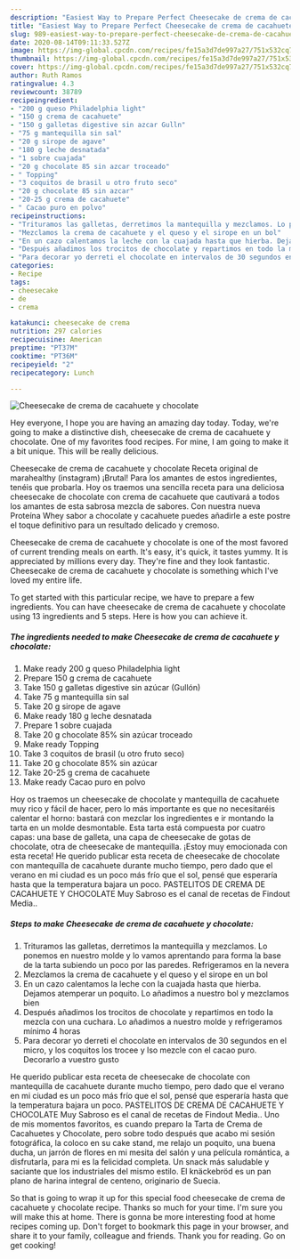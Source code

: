 ```yaml
---
description: "Easiest Way to Prepare Perfect Cheesecake de crema de cacahuete y chocolate"
title: "Easiest Way to Prepare Perfect Cheesecake de crema de cacahuete y chocolate"
slug: 989-easiest-way-to-prepare-perfect-cheesecake-de-crema-de-cacahuete-y-chocolate
date: 2020-08-14T09:11:33.527Z
image: https://img-global.cpcdn.com/recipes/fe15a3d7de997a27/751x532cq70/cheesecake-de-crema-de-cacahuete-y-chocolate-foto-principal.jpg
thumbnail: https://img-global.cpcdn.com/recipes/fe15a3d7de997a27/751x532cq70/cheesecake-de-crema-de-cacahuete-y-chocolate-foto-principal.jpg
cover: https://img-global.cpcdn.com/recipes/fe15a3d7de997a27/751x532cq70/cheesecake-de-crema-de-cacahuete-y-chocolate-foto-principal.jpg
author: Ruth Ramos
ratingvalue: 4.3
reviewcount: 38789
recipeingredient:
- "200 g queso Philadelphia light"
- "150 g crema de cacahuete"
- "150 g galletas digestive sin azcar Gulln"
- "75 g mantequilla sin sal"
- "20 g sirope de agave"
- "180 g leche desnatada"
- "1 sobre cuajada"
- "20 g chocolate 85 sin azcar troceado"
- " Topping"
- "3 coquitos de brasil u otro fruto seco"
- "20 g chocolate 85 sin azcar"
- "20-25 g crema de cacahuete"
- " Cacao puro en polvo"
recipeinstructions:
- "Trituramos las galletas, derretimos la mantequilla y mezclamos. Lo ponemos en nuestro molde y lo vamos aprentando para forma la base de la tarta subiendo un poco por las paredes. Refrigeramos en la nevera"
- "Mezclamos la crema de cacahuete y el queso y el sirope en un bol"
- "En un cazo calentamos la leche con la cuajada hasta que hierba. Dejamos atemperar un poquito. Lo añadimos a nuestro bol y mezclamos bien"
- "Después añadimos los trocitos de chocolate y repartimos en todo la mezcla con una cuchara. Lo añadimos a nuestro molde y refrigeramos mínimo 4 horas"
- "Para decorar yo derreti el chocolate en intervalos de 30 segundos en el micro, y los coquitos los trocee y lso mezcle con el cacao puro. Decorarlo a vuestro gusto"
categories:
- Recipe
tags:
- cheesecake
- de
- crema

katakunci: cheesecake de crema 
nutrition: 297 calories
recipecuisine: American
preptime: "PT37M"
cooktime: "PT36M"
recipeyield: "2"
recipecategory: Lunch

---
```



![Cheesecake de crema de cacahuete y chocolate](https://img-global.cpcdn.com/recipes/fe15a3d7de997a27/751x532cq70/cheesecake-de-crema-de-cacahuete-y-chocolate-foto-principal.jpg)

Hey everyone, I hope you are having an amazing day today. Today, we're going to make a distinctive dish, cheesecake de crema de cacahuete y chocolate. One of my favorites food recipes. For mine, I am going to make it a bit unique. This will be really delicious.

Cheesecake de crema de cacahuete y chocolate Receta original de marahealthy (instagram) ¡Brutal! Para los amantes de estos ingredientes, tenéis que probarla. Hoy os traemos una sencilla receta para una deliciosa cheesecake de chocolate con crema de cacahuete que cautivará a todos los amantes de esta sabrosa mezcla de sabores. Con nuestra nueva Proteína Whey sabor a chocolate y cacahuete puedes añadirle a este postre el toque definitivo para un resultado delicado y cremoso.

Cheesecake de crema de cacahuete y chocolate is one of the most favored of current trending meals on earth. It's easy, it's quick, it tastes yummy. It is appreciated by millions every day. They're fine and they look fantastic. Cheesecake de crema de cacahuete y chocolate is something which I've loved my entire life.


To get started with this particular recipe, we have to prepare a few ingredients. You can have cheesecake de crema de cacahuete y chocolate using 13 ingredients and 5 steps. Here is how you can achieve it.

<!--inarticleads1-->

##### The ingredients needed to make Cheesecake de crema de cacahuete y chocolate:

1. Make ready 200 g queso Philadelphia light
1. Prepare 150 g crema de cacahuete
1. Take 150 g galletas digestive sin azúcar (Gullón)
1. Take 75 g mantequilla sin sal
1. Take 20 g sirope de agave
1. Make ready 180 g leche desnatada
1. Prepare 1 sobre cuajada
1. Take 20 g chocolate 85% sin azúcar troceado
1. Make ready  Topping
1. Take 3 coquitos de brasil (u otro fruto seco)
1. Take 20 g chocolate 85% sin azúcar
1. Take 20-25 g crema de cacahuete
1. Make ready  Cacao puro en polvo


Hoy os traemos un cheesecake de chocolate y mantequilla de cacahuete muy rico y fácil de hacer, pero lo más importante es que no necesitaréis calentar el horno: bastará con mezclar los ingredientes e ir montando la tarta en un molde desmontable. Esta tarta está compuesta por cuatro capas: una base de galleta, una capa de cheesecake de gotas de chocolate, otra de cheesecake de mantequilla. ¡Estoy muy emocionada con esta receta! He querido publicar esta receta de cheesecake de chocolate con mantequilla de cacahuete durante mucho tiempo, pero dado que el verano en mi ciudad es un poco más frío que el sol, pensé que esperaría hasta que la temperatura bajara un poco. PASTELITOS DE CREMA DE CACAHUETE Y CHOCOLATE Muy Sabroso es el canal de recetas de Findout Media.. 

<!--inarticleads2-->

##### Steps to make Cheesecake de crema de cacahuete y chocolate:

1. Trituramos las galletas, derretimos la mantequilla y mezclamos. Lo ponemos en nuestro molde y lo vamos aprentando para forma la base de la tarta subiendo un poco por las paredes. Refrigeramos en la nevera
1. Mezclamos la crema de cacahuete y el queso y el sirope en un bol
1. En un cazo calentamos la leche con la cuajada hasta que hierba. Dejamos atemperar un poquito. Lo añadimos a nuestro bol y mezclamos bien
1. Después añadimos los trocitos de chocolate y repartimos en todo la mezcla con una cuchara. Lo añadimos a nuestro molde y refrigeramos mínimo 4 horas
1. Para decorar yo derreti el chocolate en intervalos de 30 segundos en el micro, y los coquitos los trocee y lso mezcle con el cacao puro. Decorarlo a vuestro gusto


He querido publicar esta receta de cheesecake de chocolate con mantequilla de cacahuete durante mucho tiempo, pero dado que el verano en mi ciudad es un poco más frío que el sol, pensé que esperaría hasta que la temperatura bajara un poco. PASTELITOS DE CREMA DE CACAHUETE Y CHOCOLATE Muy Sabroso es el canal de recetas de Findout Media.. Uno de mis momentos favoritos, es cuando preparo la Tarta de Crema de Cacahuetes y Chocolate, pero sobre todo después que acabo mi sesión fotográfica, la coloco en su cake stand, me relajo un poquito, una buena ducha, un jarrón de flores en mi mesita del salón y una película romántica, a disfrutarla, para mi es la felicidad completa. Un snack más saludable y saciante que los industriales del mismo estilo. El knäckebröd es un pan plano de harina integral de centeno, originario de Suecia. 

So that is going to wrap it up for this special food cheesecake de crema de cacahuete y chocolate recipe. Thanks so much for your time. I'm sure you will make this at home. There is gonna be more interesting food at home recipes coming up. Don't forget to bookmark this page in your browser, and share it to your family, colleague and friends. Thank you for reading. Go on get cooking!
